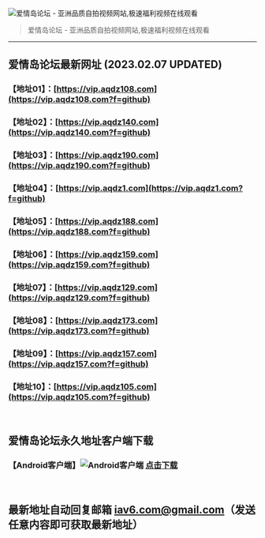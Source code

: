 ![爱情岛论坛 - 亚洲品质自拍视频网站,极速福利视频在线观看](http://ww1.sinaimg.cn/large/007drMcOgy1g5i6x3ua0xj30eg0393yo.jpg)
> 爱情岛论坛 - 亚洲品质自拍视频网站,极速福利视频在线观看

---

## 爱情岛论坛最新网址 (2023.02.07 UPDATED)
### 【地址01】：[https://vip.aqdz108.com](https://vip.aqdz108.com?f=github)
### 【地址02】：[https://vip.aqdz140.com](https://vip.aqdz140.com?f=github)
### 【地址03】：[https://vip.aqdz190.com](https://vip.aqdz190.com?f=github)
### 【地址04】：[https://vip.aqdz1.com](https://vip.aqdz1.com?f=github)
### 【地址05】：[https://vip.aqdz188.com](https://vip.aqdz188.com?f=github)
### 【地址06】：[https://vip.aqdz159.com](https://vip.aqdz159.com?f=github)
### 【地址07】：[https://vip.aqdz129.com](https://vip.aqdz129.com?f=github)
### 【地址08】：[https://vip.aqdz173.com](https://vip.aqdz173.com?f=github)
### 【地址09】：[https://vip.aqdz157.com](https://vip.aqdz157.com?f=github)
### 【地址10】：[https://vip.aqdz105.com](https://vip.aqdz105.com?f=github)
<br>

## 爱情岛论坛永久地址客户端下载
### 【Android客户端】![Android客户端](https://ww1.sinaimg.cn/large/007drMcOgy1fzljgv278jj300f00ia9t.jpg) [点击下载](https://app.aqdlt.app/v1/aqdlt_android_0828.apk)

<br>

## 最新地址自动回复邮箱 [iav6.com@gmail.com](mailto:iav6.com@gmail.com)（发送任意内容即可获取最新地址）

